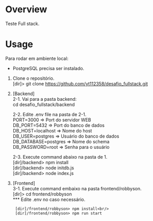 # Overview

Teste Full stack.

# Usage
Para rodar em ambiente local:

* PostgreSQL precisa ser instalado.

1. Clone o repositório.<br/>
	[dir]> git clone https://github.com/yt112358/desafio_fullstack.git<br/>
	
2. [Backend]<br/>
	2-1. Vai para a pasta backend: <br/>
  		cd desafio_fullstack/backend
  
	2-2. Edite .env file na pasta de 2-1.<br/>
		PORT=3000             => Port do servidor WEB<br/>
		DB_PORT=5432          => Port do banco de dados<br/>
		DB_HOST=localhost     => Nome do host<br/>
		DB_USER=postgres      => Usuário do banco de dados<br/>
		DB_DATABASE=postgres  => Nome do schema<br/>
		DB_PASSWORD=root      => Senha para o usuário<br/>
  
	2-3. Execute command abaixo na pasta de 1.<br/>
		[dir]/backend> npm install<br/>
		[dir]/backend> node initdb.js<br/>
		[dir]/backend> node index.js<br/>
  
<p/>

3. [Frontend]<br/>
	3-1. Execute command embaixo na pasta frontend/robbyson.<br/>
		[dir]> cd frontend/robbyson<br/>
		*** Edite .env no caso necessário.<br/>
	
  		[dir]/frontend/robbyson> npm install<br/>
  		[dir]/frontend/robbyson> npm run start
